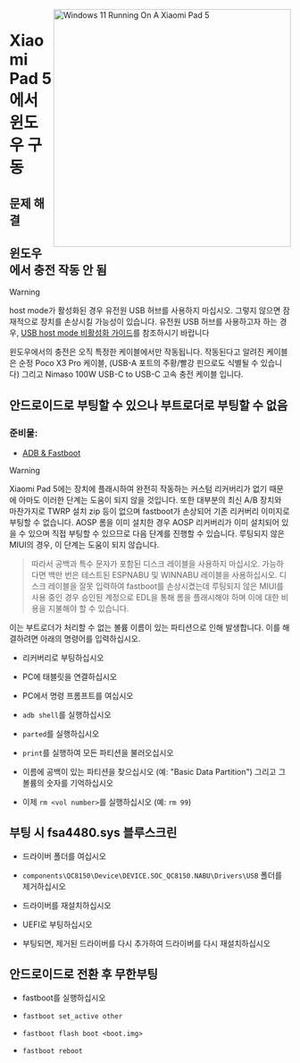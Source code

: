 <img align="right" src="https://raw.githubusercontent.com/erdilS/Port-Windows-11-Xiaomi-Pad-5/main/nabu.png" width="425" alt="Windows 11 Running On A Xiaomi Pad 5">


# Xiaomi Pad 5 에서 윈도우 구동

## 문제 해결

## 윈도우에서 충전 작동 안 됨
> [!WARNING]
> host mode가 활성화된 경우 유전원 USB 허브를 사용하지 마십시오. 그렇지 않으면 잠재적으로 장치를 손상시킬 가능성이 있습니다. 유전원 USB 허브를 사용하고자 하는 경우, [USB host mode 비활성화 가이드](/guide/Korean/Additional-materials-ko.md#usb-호스트-모드-비활성화)를 참조하시기 바랍니다

윈도우에서의 충전은 오직 특정한 케이블에서만 작동됩니다. 작동된다고 알려진 케이블은 순정 Poco X3 Pro 케이블, (USB-A 포트의 주황/빨강 핀으로도 식별될 수 있습니다) 그리고 Nimaso 100W USB-C to USB-C 고속 충전 케이블 입니다.


## 안드로이드로 부팅할 수 있으나 부트로더로 부팅할 수 없음

### 준비물:

- [ADB & Fastboot](https://developer.android.com/studio/releases/platform-tools)

> [!WARNING]
 Xiaomi Pad 5에는 장치에 플래시하여 완전히 작동하는 커스텀 리커버리가 없기 때문에 아마도 이러한 단계는 도움이 되지 않을 것입니다. 또한 대부분의 최신 A/B 장치와 마찬가지로 TWRP 설치 zip 등이 없으며 fastboot가 손상되어 기존 리커버리 이미지로 부팅할 수 없습니다. AOSP 롬을 이미 설치한 경우 AOSP 리커버리가 이미 설치되어 있을 수 있으며 직접 부팅할 수 있으므로 다음 단계를 진행할 수 있습니다. 루팅되지 않은 MIUI의 경우, 이 단계는 도움이 되지 않습니다.
>
> 따라서 공백과 특수 문자가 포함된 디스크 레이블을 사용하지 마십시오. 가능하다면 백만 번은 테스트된 ESPNABU 및 WINNABU 레이블을 사용하십시오. 디스크 레이블을 잘못 입력하여 fastboot를 손상시켰는데 루팅되지 않은 MIUI를 사용 중인 경우 승인된 계정으로 EDL을 통해 롬을 플래시해야 하며 이에 대한 비용을 지불해야 할 수 있습니다.


이는 부트로더가 처리할 수 없는 볼륨 이름이 있는 파티션으로 인해 발생합니다. 이를 해결하려면 아래의 명령어를 입력하십시오.

- 리커버리로 부팅하십시오

- PC에 태블릿을 연결하십시오

- PC에서 명령 프롬프트를 여십시오

- ```adb shell```를 실행하십시오

- ```parted```를 실행하십시오

- ```print```를 실행하여 모든 파티션을 불러오십시오

- 이름에 공백이 있는 파티션을 찾으십시오 (예: "Basic Data Partition") 그리고 그 볼륨의 숫자를 기억하십시오

- 이제 ```rm <vol number>```를 실행하십시오 (예: ```rm 99```)


## 부팅 시 fsa4480.sys 블루스크린

- 드라이버 폴더를 여십시오

- ```components\QC8150\Device\DEVICE.SOC_QC8150.NABU\Drivers\USB``` 폴더를 제거하십시오

- 드라이버를 재설치하십시오

- UEFI로 부팅하십시오

- 부팅되면, 제거된 드라이버를 다시 추가하여 드라이버를 다시 재설치하십시오


## 안드로이드로 전환 후 무한부팅

- fastboot를 실행하십시오

- ```fastboot set_active other```

- ```fastboot flash boot <boot.img>```

- ```fastboot reboot```
